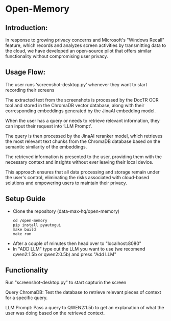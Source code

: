 # Open-Memory

## Introduction:

In response to growing privacy concerns and Microsoft's "Windows Recall" feature, which records and analyzes screen activities by transmitting data to the cloud, we have developed an open-source pilot that offers similar functionality without compromising user privacy.

## Usage Flow:

The user runs ‘screenshot-desktop.py’ whenever they want to start recording their screens

  
The extracted text from the screenshots is processed by the DocTR OCR tool and stored in the ChromaDB vector database, along with their corresponding embeddings generated by the JinaAI embedding model.

  
When the user has a query or needs to retrieve relevant information, they can input their request into ‘LLM Prompt’.

  
The query is then processed by the JinaAI reranker model, which retrieves the most relevant text chunks from the ChromaDB database based on the semantic similarity of the embeddings.

  
The retrieved information is presented to the user, providing them with the necessary context and insights without ever leaving their local device.

  
This approach ensures that all data processing and storage remain under the user's control, eliminating the risks associated with cloud-based solutions and empowering users to maintain their privacy.



## Setup Guide
* Clone the repository (data-max-hq/open-memory)
  ```
  cd /open-memory
  pip install pyautogui
  make build
  make run
  ```
* After a couple of minutes then head over to "localhost:8080"
* In "ADD LLM" type out the LLM you want to use (we recomend qwen2:1.5b or qwen2:0.5b) and press "Add LLM"

  

## Functionality
Run "screenshot-desktop.py" to start capturin the screen

  
Query ChromaDB: Test the database to retrieve relevant pieces of context for a specific query.

  
LLM Prompt: Pass a query to QWEN2:1.5b to get an explanation of what the user was doing based on the retrieved context.
